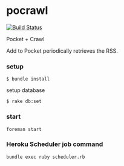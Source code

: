 pocrawl
=======
[![Build Status](https://travis-ci.org/kyohei8/pocrawl.png?branch=master)](https://travis-ci.org/kyohei8/pocrawl)

Pocket + Crawl

Add to Pocket periodically retrieves the RSS.

### setup 
```
$ bundle install
```
setup database
```
$ rake db:set
```

### start
```
foreman start
```

### Heroku Scheduler job command
```
bundle exec ruby scheduler.rb
```
